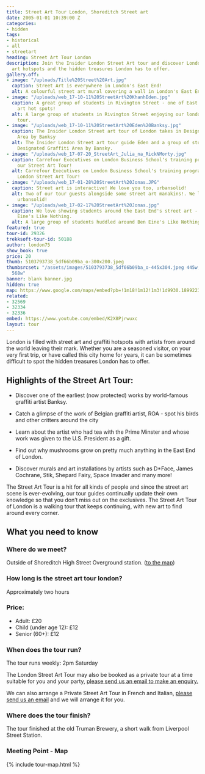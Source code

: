 ```yaml
---
title: Street Art Tour London, Shoreditch Street art
date: 2005-01-01 10:39:00 Z
categories:
- hidden
tags:
- historical
- all
- streetart
heading: Street Art Tour London
description: Join the Insider London Street Art tour and discover London's street
  art hotspots and the hidden treasures London has to offer.
gallery.off:
- image: "/uploads/Title%20Street%20Art.jpg"
  caption: Street Art is everywhere in London's East End!
  alt: A colourful street art mural covering a wall in London's East End!
- image: "/uploads/web_17-10-11%20StreetArt%20KhanhEden.jpg"
  caption: A great group of students in Rivington Street - one of East Londons street
    art hot spots!
  alt: A large group of students in Rivington Street enjoying our london street art
    tour.
- image: "/uploads/web_17-10-11%20StreetArt%20Eden%20Banksy.jpg"
  caption: The Insider London Street art tour of London takes in Designated Graffiti
    Area by Banksy
  alt: The Insider London Street art tour guide Eden and a group of students alongside
    Designated Graffiti Area by Bansky.
- image: "/uploads/web_17-07-20_StreetArt_Julia_na_RickNMorty.jpg"
  caption: Carrefour Executives on London Business School's training programme on
    our Street Art Tour!
  alt: Carrefour Executives on London Business School's training programme on our
    London Street Art Tour!
- image: "/uploads/web_17-01-28%20StreetArt%20Jonas.JPG"
  caption: Street art is interactive! We love you too, urbansolid!
  alt: Two of our tour guests alongside some street art manakins!. We love you too,
    urbansolid!
- image: "/uploads/web_17-02-17%20StreetArt%20Jonas.jpg"
  caption: We love showing students around the East End's street art - here it's Ben
    Eine's Like Nothing.
  alt: A large group of students huddled around Ben Eine's Like Nothing.
featured: true
tour-id: 29326
trekksoft-tour-id: 50188
author: london75
show_book: true
price: 20
thumb: 5103793738_5df66b09ba_o-300x200.jpeg
thumbsrcset: "/assets/images/5103793738_5df66b09ba_o-445x304.jpeg 445w, /assets/images/5103793738_5df66b09ba_o-568x388.jpeg
  568w"
banner: blank banner.jpg
hidden: true
map: https://www.google.com/maps/embed?pb=!1m18!1m12!1m3!1d9930.18992237212!2d-0.08116377516709032!3d51.521517516813866!2m3!1f0!2f0!3f0!3m2!1i1024!2i768!4f13.1!3m3!1m2!1s0x48761cb7237e45d3%3A0x832e68d6f5c3b9b0!2sShoreditch+High+Street!5e0!3m2!1sen!2s!4v1431588607125
related:
- 32569
- 32334
- 32336
embed: https://www.youtube.com/embed/K2X8Pjrwuxc
layout: tour
---
```


London is filled with street art and graffiti hotspots with artists from around the world leaving their mark. Whether you are a seasoned visitor, on your very first trip, or have called this city home for years, it can be sometimes difficult to spot the hidden treasures London has to offer.

## Highlights of the Street Art Tour:

- Discover one of the earliest (now protected) works by world-famous graffiti artist Banksy.

- Catch a glimpse of the work of Belgian graffiti artist, ROA - spot his birds and other critters around the city

- Learn about the artist who had tea with the Prime Minster and whose work was given to the U.S. President as a gift.

- Find out why mushrooms grow on pretty much anything in the East End of London.

- Discover murals and art installations by artists such as D*Face, James Cochrane, Stik, Shepard Fairy, Space Invader and many more!

The Street Art Tour is a hit for all kinds of people and since the street art scene is ever-evolving, our tour guides continually update their own knowledge so that you don’t miss out on the exclusives. The Street Art Tour of London is a walking tour that keeps continuing, with new art to find around every corner.

## What you need to know

### Where do we meet?

Outside of Shoreditch High Street Overground station. ([to the map](#map))

### How long is the street art tour london?

Approximately two hours            

### Price:
- Adult: £20
- Child (under age 12): £12
- Senior (60+): £12

### When does the tour run?

The tour runs weekly: 2pm Saturday

The London Street Art Tour may also be booked as a private tour at a time suitable for you and your party, <a href="/contact-us/">please send us an email to make an enquiry.</a>

We can also arrange a Private Street Art Tour in French and Italian, <a href="/contact-us/">please send us an email</a> and we will arrange it for you.

### Where does the tour finish?

The tour finished at the old Truman Brewery, a short walk from Liverpool Street Station.

<h3 id="map">Meeting Point - Map</h3>
{% include tour-map.html %}
